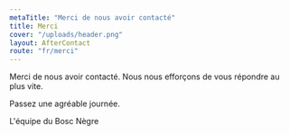 ```yaml
---
metaTitle: "Merci de nous avoir contacté"
title: Merci
cover: "/uploads/header.png"
layout: AfterContact
route: "fr/merci"
---
```


Merci de nous avoir contacté. Nous nous efforçons de vous répondre au plus vite.

Passez une agréable journée.

L'équipe du Bosc Nègre
